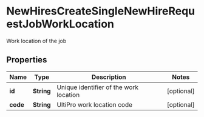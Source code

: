 

# NewHiresCreateSingleNewHireRequestJobWorkLocation

Work location of the job

## Properties

| Name | Type | Description | Notes |
|------------ | ------------- | ------------- | -------------|
|**id** | **String** | Unique identifier of the work location |  [optional] |
|**code** | **String** | UltiPro work location code |  [optional] |



